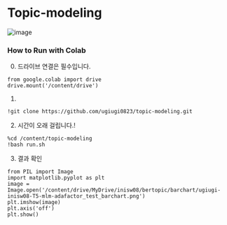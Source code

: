 # Topic-modeling

![image](https://github.com/ugiugi0823/topic-modeling/assets/106899647/9f515358-a9c3-48cb-93d4-953145f7c6e7)


### How to Run with Colab


0. 드라이브 연결은 필수입니다.
```
from google.colab import drive
drive.mount('/content/drive')
```



1.
```
!git clone https://github.com/ugiugi0823/topic-modeling.git
```



2. 시간이 오래 걸립니다.!
```
%cd /content/topic-modeling
!bash run.sh
```


3. 결과 확인
```
from PIL import Image
import matplotlib.pyplot as plt
image = Image.open('/content/drive/MyDrive/inisw08/bertopic/barchart/ugiugi-inisw08-T5-mlm-adafactor_test_barchart.png')
plt.imshow(image)
plt.axis('off')  
plt.show()
```
















